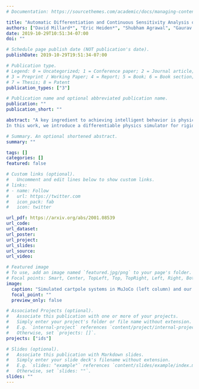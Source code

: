 ```yaml
---
# Documentation: https://sourcethemes.com/academic/docs/managing-content/

title: "Automatic Differentiation and Continuous Sensitivity Analysis of Rigid Body Dynamics"
authors: ["David Millard*", "Eric Heiden*", "Shubham Agrawal", "Gaurav S. Sukhatme"]
date: 2019-10-29T10:51:34-07:00
doi: ""

# Schedule page publish date (NOT publication's date).
publishDate: 2019-10-29T19:51:34-07:00

# Publication type.
# Legend: 0 = Uncategorized; 1 = Conference paper; 2 = Journal article;
# 3 = Preprint / Working Paper; 4 = Report; 5 = Book; 6 = Book section;
# 7 = Thesis; 8 = Patent
publication_types: ["3"]

# Publication name and optional abbreviated publication name.
publication: ""
publication_short: ""

abstract: "A key ingredient to achieving intelligent behavior is physical understanding that equips robots with the ability to reason about the effects of their actions in a dynamic environment. Several methods have been proposed to learn dynamics models from data that inform model-based control algorithms. While such learning-based approaches can model locally observed behaviors, they fail to generalize to more complex dynamics and under long time horizons.
In this work, we introduce a differentiable physics simulator for rigid body dynamics. Leveraging various techniques for differential equation integration and gradient calculation, we compare different methods for parameter estimation that allow us to infer the simulation parameters that are relevant to estimation and control of physical systems. In the context of trajectory optimization, we introduce a closed-loop model-predictive control algorithm that infers the simulation parameters through experience while achieving cost-minimizing performance."

# Summary. An optional shortened abstract.
summary: ""

tags: []
categories: []
featured: false

# Custom links (optional).
#   Uncomment and edit lines below to show custom links.
# links:
# - name: Follow
#   url: https://twitter.com
#   icon_pack: fab
#   icon: twitter

url_pdf: https://arxiv.org/abs/2001.08539
url_code:
url_dataset:
url_poster:
url_project:
url_slides:
url_source:
url_video:

# Featured image
# To use, add an image named `featured.jpg/png` to your page's folder. 
# Focal points: Smart, Center, TopLeft, Top, TopRight, Left, Right, BottomLeft, Bottom, BottomRight.
image:
  caption: "Simulated cartpole systems in MuJoCo (left column) and our physics engine (right column)."
  focal_point: ""
  preview_only: false

# Associated Projects (optional).
#   Associate this publication with one or more of your projects.
#   Simply enter your project's folder or file name without extension.
#   E.g. `internal-project` references `content/project/internal-project/index.md`.
#   Otherwise, set `projects: []`.
projects: ["ids"]

# Slides (optional).
#   Associate this publication with Markdown slides.
#   Simply enter your slide deck's filename without extension.
#   E.g. `slides: "example"` references `content/slides/example/index.md`.
#   Otherwise, set `slides: ""`.
slides: ""
---
```

